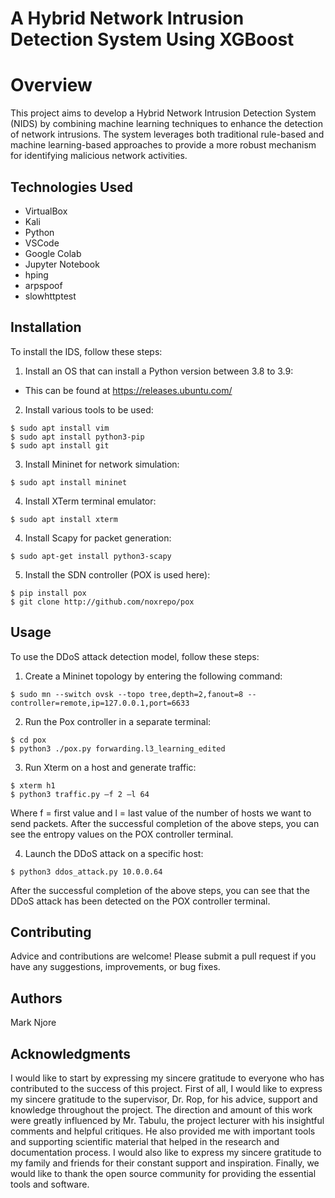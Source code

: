#  A Hybrid Network Intrusion Detection System Using XGBoost
# Overview
This project aims to develop a Hybrid Network Intrusion Detection System (NIDS) by combining machine learning techniques to enhance the detection of network intrusions. The system leverages both traditional rule-based and machine learning-based approaches to provide a more robust mechanism for identifying malicious network activities.
## Technologies Used
- VirtualBox
- Kali
- Python
- VSCode
- Google Colab
- Jupyter Notebook
- hping
- arpspoof
- slowhttptest
## Installation
To install the IDS, follow these steps:
1. Install an OS that can install a Python version between 3.8 to 3.9:

* This can be found at https://releases.ubuntu.com/

2. Install various tools to be used:

```
$ sudo apt install vim
$ sudo apt install python3-pip
$ sudo apt install git
```

3. Install Mininet for network simulation:

```
$ sudo apt install mininet
```

4. Install XTerm terminal emulator:

```
$ sudo apt install xterm
```

4. Install Scapy for packet generation:

```
$ sudo apt-get install python3-scapy
```

5. Install the SDN controller (POX is used here):

```
$ pip install pox
$ git clone http://github.com/noxrepo/pox
```

## Usage
To use the DDoS attack detection model, follow these steps:

1. Create a Mininet topology by entering the following command:

```
$ sudo mn --switch ovsk --topo tree,depth=2,fanout=8 --controller=remote,ip=127.0.0.1,port=6633
```

2. Run the Pox controller in a separate terminal:

```
$ cd pox
$ python3 ./pox.py forwarding.l3_learning_edited
```

3. Run Xterm on a host and generate traffic:

```
$ xterm h1
$ python3 traffic.py –f 2 –l 64
```

Where f = first value and l = last value of the number of hosts we want to send packets. After the successful completion of the above steps, you can see the entropy values on the POX controller terminal.

4. Launch the DDoS attack on a specific host:

```
$ python3 ddos_attack.py 10.0.0.64
```

After the successful completion of the above steps, you can see that the DDoS attack has been detected on the POX controller terminal. 


## Contributing 
Advice and contributions are welcome! Please submit a pull request if you have any suggestions, improvements, or bug fixes.

## Authors 
Mark Njore

## Acknowledgments
I would like to start by expressing my sincere gratitude to everyone who has contributed to the success of this project. First of all, I would like to express my sincere gratitude to the supervisor, Dr. Rop, for his advice, support and knowledge throughout the project. The direction and amount of this work were greatly influenced by Mr. Tabulu, the project lecturer with his insightful comments and helpful critiques. He also provided me with important tools and supporting scientific material that helped in the research and documentation process. I would also like to express my sincere gratitude to my family and friends for their constant support and inspiration.  Finally, we would like to thank the open source community for providing the essential tools and software.
